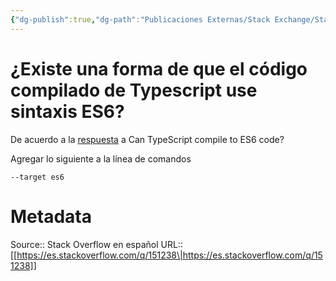 ```yaml
---
{"dg-publish":true,"dg-path":"Publicaciones Externas/Stack Exchange/Stack Overflow en español/es.stackoverflow.com-151238.md","permalink":"/publicaciones-externas/stack-exchange/stack-overflow-en-espanol/es-stackoverflow-com-151238/","title":"¿Existe una forma de que el código compilado de Typescript use sintaxis ES6?","hide":true,"noteIcon":"default","created":"2024-04-03T12:49:10.506-06:00","updated":"2024-04-05T16:43:53.445-06:00"}
---
```


# ¿Existe una forma de que el código compilado de Typescript use sintaxis ES6?

De acuerdo a la [respuesta](https://stackoverflow.com/a/35431571/1595451) a Can TypeScript compile to ES6 code?

Agregar lo siguiente a la línea de comandos

    --target es6

# Metadata
Source:: Stack Overflow en español
URL:: [[https://es.stackoverflow.com/q/151238\|https://es.stackoverflow.com/q/151238]]

